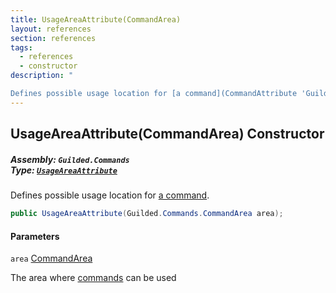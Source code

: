 ```yaml
---
title: UsageAreaAttribute(CommandArea)
layout: references
section: references
tags:
  - references
  - constructor
description: "

Defines possible usage location for [a command](CommandAttribute 'Guilded.Commands.CommandAttribute')."
---
```


## UsageAreaAttribute(CommandArea) Constructor
##### **Assembly:** `Guilded.Commands`<br/>**Type:** [`UsageAreaAttribute`](UsageAreaAttribute 'Guilded.Commands.UsageAreaAttribute')

Defines possible usage location for [a command](CommandAttribute 'Guilded.Commands.CommandAttribute').

```csharp
public UsageAreaAttribute(Guilded.Commands.CommandArea area);
```
#### Parameters

<a name='Guilded.Commands.UsageAreaAttribute.UsageAreaAttribute(Guilded.Commands.CommandArea).area'></a>

`area` [CommandArea](CommandArea 'Guilded.Commands.CommandArea')

The area where [commands](CommandAttribute 'Guilded.Commands.CommandAttribute') can be used